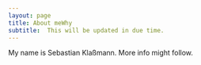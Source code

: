 ```yaml
---
layout: page
title: About meWhy
subtitle:  This will be updated in due time.
---
```


My name is Sebastian Klaßmann. More info might follow.
